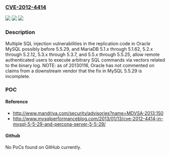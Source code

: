 ### [CVE-2012-4414](https://cve.mitre.org/cgi-bin/cvename.cgi?name=CVE-2012-4414)
![](https://img.shields.io/static/v1?label=Product&message=n%2Fa&color=blue)
![](https://img.shields.io/static/v1?label=Version&message=%3D%20n%2Fa%20&color=brighgreen)
![](https://img.shields.io/static/v1?label=Vulnerability&message=n%2Fa&color=brighgreen)

### Description

Multiple SQL injection vulnerabilities in the replication code in Oracle MySQL possibly before 5.5.29, and MariaDB 5.1.x through 5.1.62, 5.2.x through 5.2.12, 5.3.x through 5.3.7, and 5.5.x through 5.5.25, allow remote authenticated users to execute arbitrary SQL commands via vectors related to the binary log. NOTE: as of 20130116, Oracle has not commented on claims from a downstream vendor that the fix in MySQL 5.5.29 is incomplete.

### POC

#### Reference
- http://www.mandriva.com/security/advisories?name=MDVSA-2013:150
- http://www.mysqlperformanceblog.com/2013/01/13/cve-2012-4414-in-mysql-5-5-29-and-percona-server-5-5-29/

#### Github
No PoCs found on GitHub currently.

